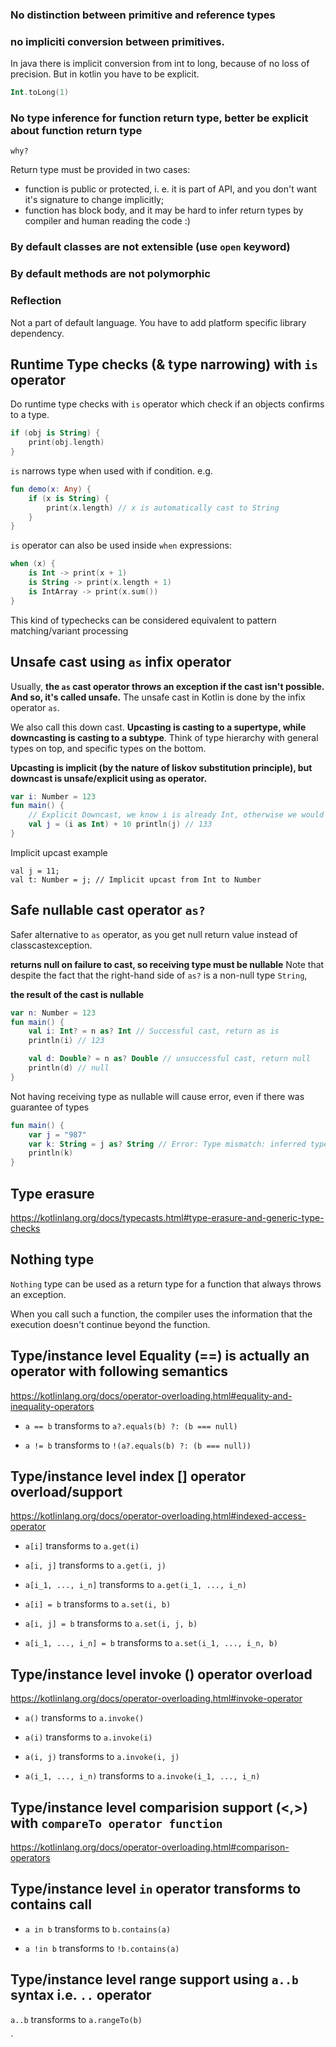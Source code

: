 


### No distinction between primitive and reference types

### no impliciti conversion between primitives.

In java there is implicit conversion from int to long, because of no loss of precision.
But in kotlin you have to be explicit.
```kt
Int.toLong(1)
```

### No type inference for function return type, better be explicit about function return type

`why?`

Return type must be provided in two cases:

* function is public or protected, i. e. it is part of API, and you don't want it's signature to change implicitly;
* function has block body, and it may be hard to infer return types by compiler and human reading the code :)


### By default classes are not extensible (use `open` keyword)


### By default methods are not polymorphic

### Reflection
Not a part of default language.
You have to add platform specific library dependency.

## Runtime Type checks (& type narrowing) with `is` operator

Do runtime type checks with `is` operator which check if an objects confirms to a type.
```kt
if (obj is String) {
    print(obj.length)
}
```

`is` narrows type when used with if condition.
e.g.
```kt
fun demo(x: Any) {
    if (x is String) {
        print(x.length) // x is automatically cast to String
    }
}
```

`is` operator can also be used inside `when` expressions:
```kt
when (x) {
    is Int -> print(x + 1)
    is String -> print(x.length + 1)
    is IntArray -> print(x.sum())
}
```

This kind of typechecks can be considered equivalent to pattern matching/variant processing

## Unsafe cast using `as` infix operator

Usually, **the `as` cast operator throws an exception if the cast isn't possible. And so, it's called unsafe.** The unsafe cast in Kotlin is done by the infix operator `as`.

We also call this down cast. **Upcasting is casting to a supertype, while downcasting is casting to a subtype**. Think of type hierarchy with general types on top, and specific types on the bottom.

**Upcasting is implicit (by the nature of liskov substitution principle), but downcast is unsafe/explicit using as operator.**

```kt
var i: Number = 123
fun main() {
    // Explicit Downcast, we know i is already Int, otherwise we would have ClassCastException
    val j = (i as Int) + 10 println(j) // 133
}
```

Implicit upcast example
```
val j = 11;
val t: Number = j; // Implicit upcast from Int to Number
```

## Safe nullable cast operator `as?`

Safer alternative to `as` operator, as you get null return value instead of classcastexception.

**returns null on failure to cast, so receiving type must be nullable**
Note that despite the fact that the right-hand side of `as?` is a non-null type `String`, 

**the result of the cast is nullable**

```kt
var n: Number = 123
fun main() {
    val i: Int? = n as? Int // Successful cast, return as is 
    println(i) // 123

    val d: Double? = n as? Double // unsuccessful cast, return null
    println(d) // null
}
```

Not having receiving type as nullable will cause error, even if there was guarantee of types
```kt
fun main() {
    var j = "987"
	var k: String = j as? String // Error: Type mismatch: inferred type is String? but String was expected
    println(k)
}
```

## Type erasure

https://kotlinlang.org/docs/typecasts.html#type-erasure-and-generic-type-checks

## Nothing type

`Nothing` type can be used as a return type for a function that always throws an exception. 

When you call such a function, the compiler uses the information that the execution doesn't continue beyond the function.

## Type/instance level Equality (==) is actually an operator with following semantics

https://kotlinlang.org/docs/operator-overloading.html#equality-and-inequality-operators

* `a == b` transforms to `a?.equals(b) ?: (b === null)`

* `a != b` transforms to `!(a?.equals(b) ?: (b === null))`

## Type/instance level index [] operator overload/support

https://kotlinlang.org/docs/operator-overloading.html#indexed-access-operator

* `a[i]` transforms to `a.get(i)`

* `a[i, j]` transforms to `a.get(i, j)`

* `a[i_1, ..., i_n]` transforms to `a.get(i_1, ..., i_n)`

* `a[i] = b` transforms to `a.set(i, b)`

* `a[i, j] = b` transforms to `a.set(i, j, b)`

* `a[i_1, ..., i_n] = b` transforms to `a.set(i_1, ..., i_n, b)`


## Type/instance level invoke () operator overload

https://kotlinlang.org/docs/operator-overloading.html#invoke-operator

* `a()` transforms to `a.invoke()`

* `a(i)` transforms to `a.invoke(i)`

* `a(i, j)` transforms to `a.invoke(i, j)`

* `a(i_1, ..., i_n)` transforms to `a.invoke(i_1, ..., i_n)`

## Type/instance level comparision support (<,>) with `compareTo operator function`

https://kotlinlang.org/docs/operator-overloading.html#comparison-operators


## Type/instance level `in` operator transforms to contains call

* `a in b` transforms to `b.contains(a)`

* `a !in b` transforms to `!b.contains(a)`


## Type/instance level range support using `a..b` syntax i.e. `..` operator

`a..b` transforms to `a.rangeTo(b)`

`
